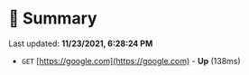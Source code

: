 # 📖 Summary
Last updated: **11/23/2021, 6:28:24 PM**

- `GET` [https://google.com](https://google.com) - **Up** (138ms)
